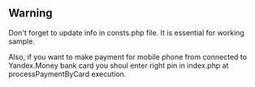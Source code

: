 Warning
-------

Don't forget to update info in consts.php file. It is essential for working sample.

Also, if you want to make payment for mobile phone from connected to Yandex.Money bank card you shoul enter right pin in index.php at processPaymentByCard execution.